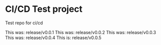# CI/CD Test project

Test repo for ci/cd

This was: release/v0.0.1
This was: release/v0.0.2
This was: release/v0.0.3
This was: release/v0.0.4
This is: release/v0.0.5
